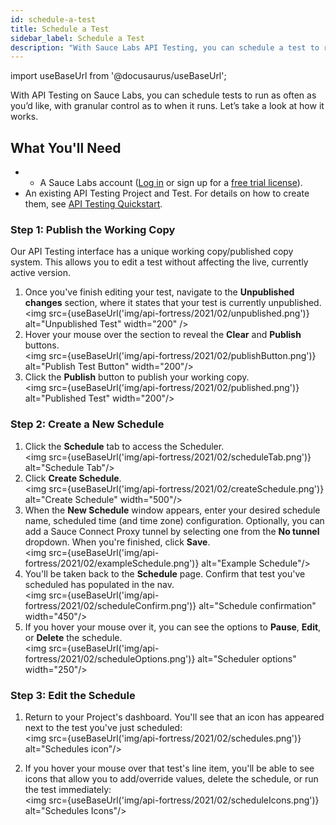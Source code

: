 ```yaml
---
id: schedule-a-test
title: Schedule a Test
sidebar_label: Schedule a Test
description: "With Sauce Labs API Testing, you can schedule a test to run as often as you’d like, with granular control as to when it runs. Let’s take a look at how it works. Step 1: Publish the Working Copy API Fortress has a unique."
---
```


import useBaseUrl from '@docusaurus/useBaseUrl';

With API Testing on Sauce Labs, you can schedule tests to run as often as you’d like, with granular control as to when it runs. Let’s take a look at how it works.

## What You'll Need

* * A Sauce Labs account ([Log in](https://accounts.saucelabs.com/am/XUI/#login/) or sign up for a [free trial license](https://saucelabs.com/sign-up)).
* An existing API Testing Project and Test. For details on how to create them, see [API Testing Quickstart](/api-testing/quickstart/).

### Step 1: Publish the Working Copy

Our API Testing interface has a unique working copy/published copy system. This allows you to edit a test without affecting the live, currently active version.

1. Once you've finish editing your test, navigate to the **Unpublished changes** section, where it states that your test is currently unpublished.<br/>
<img src={useBaseUrl('img/api-fortress/2021/02/unpublished.png')} alt="Unpublished Test" width="200" />
2. Hover your mouse over the section to reveal the **Clear** and **Publish** buttons.<br/>
<img src={useBaseUrl('img/api-fortress/2021/02/publishButton.png')} alt="Publish Test Button" width="200"/>
3. Click the **Publish** button to publish your working copy.<br/>
<img src={useBaseUrl('img/api-fortress/2021/02/published.png')} alt="Published Test" width="200"/>

### Step 2: Create a New Schedule

1. Click the **Schedule** tab to access the Scheduler.<br/><img src={useBaseUrl('img/api-fortress/2021/02/scheduleTab.png')} alt="Schedule Tab"/>
1. Click **Create Schedule**.<br/><img src={useBaseUrl('img/api-fortress/2021/02/createSchedule.png')} alt="Create Schedule" width="500"/>
1. When the **New Schedule** window appears, enter your desired schedule name, scheduled time (and time zone) configuration. Optionally, you can add a Sauce Connect Proxy tunnel by selecting one from the **No tunnel** dropdown. When you're finished, click **Save**.<br/><img src={useBaseUrl('img/api-fortress/2021/02/exampleSchedule.png')} alt="Example Schedule"/>
1. You'll be taken back to the **Schedule** page. Confirm that test you've scheduled has populated in the nav.<br/><img src={useBaseUrl('img/api-fortress/2021/02/scheduleConfirm.png')} alt="Schedule confirmation" width="450"/>
1. If you hover your mouse over it, you can see the options to **Pause**, **Edit**, or **Delete** the schedule.<br/><img src={useBaseUrl('img/api-fortress/2021/02/scheduleOptions.png')} alt="Scheduler options" width="250"/>

### Step 3: Edit the Schedule

1. Return to your Project's dashboard. You'll see that an icon has appeared next to the test you've just scheduled:<br/><img src={useBaseUrl('img/api-fortress/2021/02/schedules.png')} alt="Schedules icon"/>

1. If you hover your mouse over that test's line item, you'll be able to see icons that allow you to  add/override values, delete the schedule, or run the test immediately:<br/><img src={useBaseUrl('img/api-fortress/2021/02/scheduleIcons.png')} alt="Schedules Icons"/>
